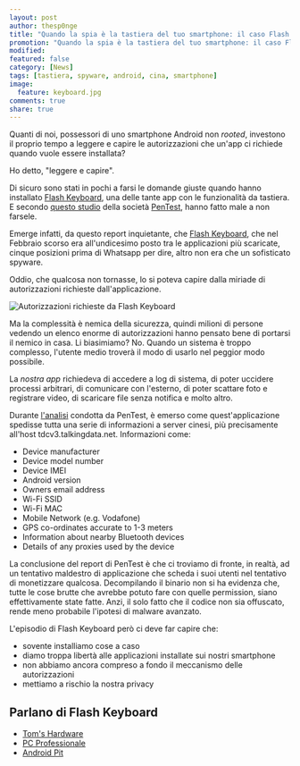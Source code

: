 ```yaml
---
layout: post
author: thesp0nge
title: "Quando la spia è la tastiera del tuo smartphone: il caso Flash Keyboard"
promotion: "Quando la spia è la tastiera del tuo smartphone: il caso Flash Keyboard"
modified: 
featured: false
category: [News]
tags: [tastiera, spyware, android, cina, smartphone]
image:
  feature: keyboard.jpg
comments: true
share: true
---
```


Quanti di noi, possessori di uno smartphone Android non _rooted_, investono il
proprio tempo a leggere e capire le autorizzazioni che un'app ci richiede
quando vuole essere installata?

Ho detto, "leggere e capire".

Di sicuro sono stati in pochi a farsi le domande giuste quando hanno installato
[Flash Keyboard](https://play.google.com/store/apps/details?id=com.dotc.ime.latin.flash&hl=it), una delle tante app con le funzionalità da tastiera. E
secondo [questo
studio](https://regmedia.co.uk/2016/06/07/pentestflashkeybpardpaper.pdf) della
società [PenTest](http://www.pentest.co.uk/about.html), hanno fatto male a non
farsele.

Emerge infatti, da questo report inquietante, che [Flash Keyboard](https://play.google.com/store/apps/details?id=com.dotc.ime.latin.flash&hl=it), che nel
Febbraio scorso era all'undicesimo posto tra le applicazioni più scaricate,
cinque posizioni prima di Whatsapp per dire, altro non era che un sofisticato
spyware.

Oddio, che qualcosa non tornasse, lo si poteva capire dalla miriade di
autorizzazioni richieste dall'applicazione.

![Autorizzazioni richieste da Flash Keyboard]({{site.url}}/assets/images/auth_flash_keyboard.jpg)

Ma la complessità è nemica della sicurezza, quindi milioni di persone vedendo
un elenco enorme di autorizzazioni hanno pensato bene di portarsi il nemico in
casa. Li biasimiamo? No. Quando un sistema è troppo complesso, l'utente medio
troverà il modo di usarlo nel peggior modo possibile.

La _nostra app_ richiedeva di accedere a log di sistema, di poter uccidere
processi arbitrari, di comunicare con l'esterno, di poter scattare foto e
registrare video, di scaricare file senza notifica e molto altro.

Durante
[l'analisi](https://regmedia.co.uk/2016/06/07/pentestflashkeybpardpaper.pdf)
condotta da PenTest, è emerso come quest'applicazione spedisse tutta una serie
di informazioni a server cinesi, più precisamente all'host
tdcv3.talkingdata.net. Informazioni come:

* Device manufacturer
* Device model number
* Device IMEI
* Android version
* Owners email address
* Wi-Fi SSID
* Wi-Fi MAC
* Mobile Network (e.g. Vodafone)
* GPS co-ordinates accurate to 1-3 meters
* Information about nearby Bluetooth devices
* Details of any proxies used by the device

La conclusione del report di PenTest è che ci troviamo di fronte, in realtà, ad
un tentativo maldestro di applicazione che scheda i suoi utenti nel tentativo
di monetizzare qualcosa. Decompilando il binario non si ha evidenza che, tutte
le cose brutte che avrebbe potuto fare con quelle permission, siano
effettivamente state fatte. Anzi, il solo fatto che il codice non sia
offuscato, rende meno probabile l'ipotesi di malware avanzato.

L'episodio di Flash Keyboard però ci deve far capire che:

* sovente installiamo cose a caso
* diamo troppa libertà alle applicazioni installate sui nostri smartphone
* non abbiamo ancora compreso a fondo il meccanismo delle autorizzazioni
* mettiamo a rischio la nostra privacy

## Parlano di Flash Keyboard

* [Tom's Hardware](http://www.tomshw.it/news/la-tastiera-che-ti-spia-e-piu-scaricata-di-whatsapp-77715)
* [PC Professionale](http://www.pcprofessionale.it/evidenza-home/flash-keyboard-tastiera-spia/)
* [Android Pit](https://www.androidpit.com/flash-keyboard-for-android-why-you-should-avoid-it)
